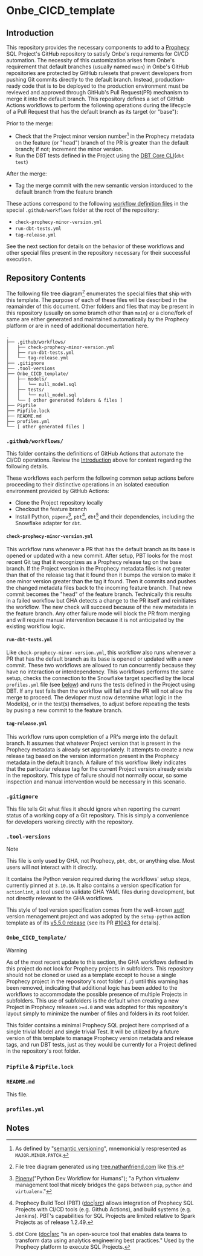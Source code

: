 # Onbe_CICD_template


## Introduction

This repository provides the necessary components to add to a [Prophecy](https://www.prophecy.io/) SQL Project's GitHub repository to satisfy Onbe's requirements for CI/CD automation.  The necessity of this customization arises from Onbe's requirement that default branches (usually named `main`) in Onbe's GitHub repositories are protected by GitHub rulesets that prevent developers from pushing Git commits directly to the default branch.  Instead, production-ready code that is to be deployed to the production environment must be reviewed and approved through GitHub's Pull Request(PR) mechanism to merge it into the default branch.  This repository defines a set of GitHub Actions workflows to perform the following operations during the lifecycle of a Pull Request that has the default branch as its target (or "base"):

Prior to the merge:
- Check that the Project minor version number[^2] in the Prophecy metadata on the feature (or "head") branch of the PR is greater than the default branch; if not; increment the minor version.
- Run the DBT tests defined in the Project using the [DBT Core CLI](https://docs.getdbt.com/reference/commands/test)(`dbt test`)

After the merge:
- Tag the merge commit with the new semantic version intorduced to the default branch from the feature branch

These actions correspond to the following [workflow definition files](https://docs.github.com/en/actions/writing-workflows/about-workflows) in the special `.github/workflows` folder at the root of the repository:
- `check-prophecy-minor-version.yml`
- `run-dbt-tests.yml`
- `tag-release.yml`

See the next section for details on the behavior of these workflows and other special files present in the repository necessary for their successful execution.


## Repository Contents

The following file tree diagram[^1] enumerates the special files that ship with this template.  The purpose of each of these files will be described in the reamainder of this document.  Other folders and files that may be present in this repository (usually on some bramch other than `main`) or a clone/fork of same are either generated and maintained automatically by the Prophecy platform or are in need of additional documentation here.

```
.
├── .github/workflows/
│   ├── check-prophecy-minor-version.yml
│   ├── run-dbt-tests.yml
│   └── tag-release.yml
├── .gitignore
├── .tool-versions
├── Onbe_CICD_template/
│   ├── models/
│   │   └── null_model.sql
│   ├── tests/
│   │   └── null_model.sql
│   └── [ other generated folders & files ] 
├── Pipfile
├── Pipfile.lock
├── README.md
├── profiles.yml
└── [ other generated files ]
```

### `.github/workflows/`

This folder contains the definitions of GitHub Actions that automate the CI/CD operations.  Review the [Introduction](#introduction) above for context regarding the following details.

These workflows each perform the following common setup actions before proceeding to their distinctive operations in an isolated execution environment provided by GitHub Actions:

- Clone the Project repository locally
- Checkout the feature branch
- Install Python, `pipenv`[^3], `pbt`[^4], `dbt`[^5] and their dependencies, including the Snowflake adapter for `dbt`.


#### `check-prophecy-minor-version.yml`

This workflow runs whenever a PR that has the default branch as its base is opened or updated with a new commit.  After setup, PBT looks for the most recent Git tag that it recognizes as a Prophecy release tag on the base branch. If the Project version in the Prophecy metadata files is not greater than that of the release tag that it found then it bumps the version to make it one minor version greater than the tag it found.  Then it commits and pushes the changed metadata files back to the incoming feature branch.  That new commit becomes the "head" of the feature branch.  Technically this results in a failed workflow but GHA detects a change to the PR itself and reinitiates the workflow.  The new check will succeed because of the new metadata in the feature branch. Any other failure mode will block the PR from merging and will require manual intervention because it is not anticipated by the existing workflow logic.


#### `run-dbt-tests.yml`

Like `check-prophecy-minor-version.yml`, this workflow also runs whenever a PR that has the default branch as its base is opened or updated with a new commit.  These two workflows are allowed to run concurrently because they have no interaction or interdependency.  This workflows performs the same setup, checks the connection to the Snowflake target specified by the local `profiles.yml` file (see [below](#profiles=yml)) and runs the tests defined in the Project using DBT.  If any test fails then the workflow will fail and the PR will not allow the merge to proceed.  The devloper must now determine what logic in the Model(s), or in the test(s) themselves, to adjust before repeating the tests by pusing a new commit to the feature branch.


#### `tag-release.yml`

This workflow runs upon completion of a PR's merge into the default branch.  It assumes that whatever Project version that is present in the Prophecy metadata is already set appropriately.  It attempts to create a new release tag based on the version information present in the Prophecy metadata in the default branch.  A failure of this workflow likely indicates that the particular release tag for the current Project version already exists in the repository.  This type of failure should not normally occur, so some inspection and manual intervention would be necessary in this scenario.


### `.gitignore`

This file tells Git what files it should ignore when reporting the current status of a working copy of a Git repository.  This is simply a convenience for developers working directly with the repository.


### `.tool-versions`

> [!NOTE]
> This file is only used by GHA, not Prophecy, `pbt`, `dbt`, or anything else.  Most users will not interact with it directly.

It contains the Python version required during the workflows' setup steps, currently pinned at `3.10.16`.  It also contains a version specification for `actionlint`, a tool used to validate GHA YAML files during development, but not directly relevant to the GHA workflows.

This style of tool version specification comes from the well-known [`asdf`](https://asdf-vm.com/) version menagement project and was adopted by the `setup-python` action template as of its [v5.5.0 release](https://github.com/actions/setup-python/releases/tag/v5.5.0) (see its PR [#1043](https://github.com/actions/setup-python/pull/1043) for details).


### `Onbe_CICD_template/`

> [!WARNING]
> As of the most recent update to this section, the GHA workflows defined in this project do not look for Prophecy projects in subfolders.  This repository should not be cloned or used as a template except to house a single Prophecy project in the repository's root folder (`./`) until this warning has been removed, indicating that additional logic has been added to the workflows to accommodate the possible presence of multiple Projects in subfolders.  This use of subfolders is the default when creating a new Project in Prophecy releases `>=4.0` and was adopted for this repository's layout simply to minimize the number of files and folders in its root folder.

This folder contains a minimal Prophecy SQL project here comprised of a single trivial Model and single trivial Test.  It will be utilized by a future version of this template to manage Prophecy version metadata and release tags, and run DBT tests, just as they would be currently for a Project defined in the repository's root folder. 


### `Pipfile` & `Pipfile.lock`



### `README.md`

This file.


### `profiles.yml`



## Notes

[^1]: File tree diagram generated using [tree.nathanfriend.com](https://tree.nathanfriend.com/) like [this](https://tree.nathanfriend.com/?s=(%27options!(%27fancy7~fullPath!false~trailingSlash7~rootDot7)~9(%279%27.github%2FworkflowsKcheck-prophecy-minor-45*run-dbt-tests5*tag-release52.gitignore2.tool-4s2Onbe_CICD_templateKF3test30oldH8%26%206J%20GG.lock2README.md2pro6s520ileJ%27)~4!%271%27)*2B0%5B%20othH%20genHated%20f2%5Cn3s*Bnull_F.sql*4vHsion5.yml6file7!true8s%209source!B%20%20FmodelG2Pip6HerJ8%5DK%2F*%01KJHGFB987654320*).

[^2]: As defined by "[semantic versioning](https://semver.org/)", mnemonicially respresented as `MAJOR.MINOR.PATCH`. 

[^3]: [Pipenv](https://pipenv.pypa.io/en/latest/)("Python Dev Workflow for Humans"); "a Python virtualenv management tool that nicely bridges the gaps between `pip`, `python` and `virtualenv`."

[^4]: Prophecy Build Tool (PBT) ([doc](https://docs.prophecy.io/engineers/prophecy-build-tool/)|[src](https://github.com/SimpleDataLabsInc/prophecy-build-tool)) allows integration of Prophecy SQL Projects with CI/CD tools (e.g. Github Actions), and build systems (e.g. Jenkins).  PBT's capabilities for SQL Projects are limited relative to Spark Projects as of release 1.2.49.

[^5]: dbt Core ([doc](https://docs.getdbt.com/docs/core/about-core-setup)|[src](https://github.com/dbt-labs/dbt-core) "is an open-source tool that enables data teams to transform data using analytics engineering best practices."  Used by the Prophecy platform to execute SQL Projects.
